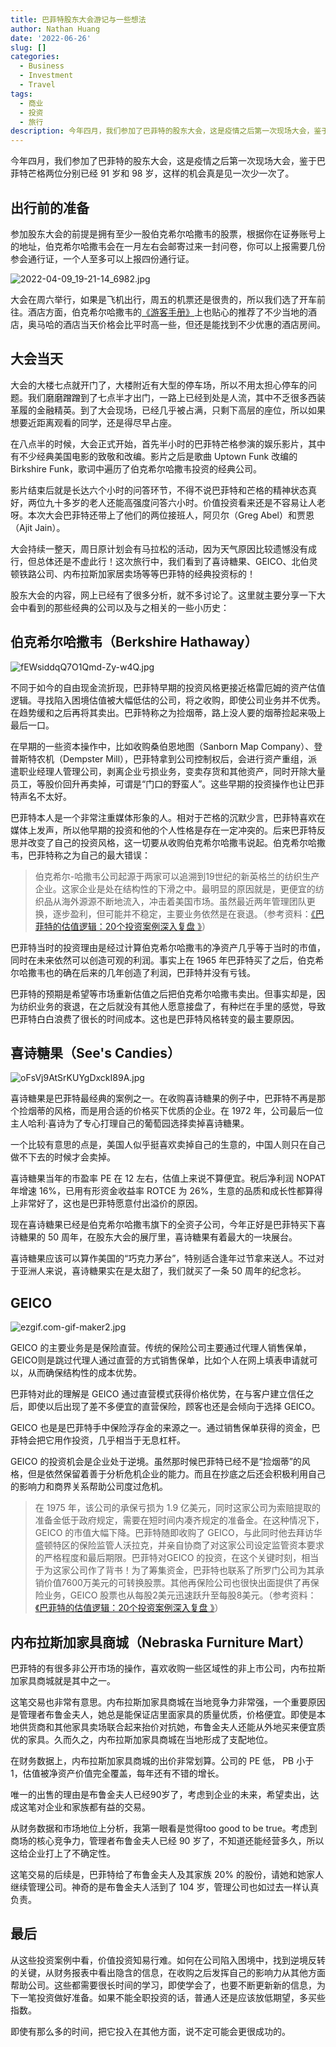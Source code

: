 ```yaml
---
title: 巴菲特股东大会游记与一些想法
author: Nathan Huang
date: '2022-06-26'
slug: []
categories:
  - Business
  - Investment
  - Travel
tags:
  - 商业
  - 投资
  - 旅行
description: 今年四月，我们参加了巴菲特的股东大会，这是疫情之后第一次现场大会，鉴于巴菲特芒格两位分别已经 91 岁和 98 岁，这样的现场机会真是见一次少一次了。
---
```




今年四月，我们参加了巴菲特的股东大会，这是疫情之后第一次现场大会，鉴于巴菲特芒格两位分别已经 91 岁和 98 岁，这样的机会真是见一次少一次了。

## 出行前的准备

参加股东大会的前提是拥有至少一股伯克希尔哈撒韦的股票，根据你在证券账号上的地址，伯克希尔哈撒韦会在一月左右会邮寄过来一封问卷，你可以上报需要几份参会通行证，一个人至多可以上报四份通行证。

![2022-04-09_19-21-14_6982.jpg](https://dgbp4uvz49ycd.cloudfront.net/2022-04-09_19-21-14_6982.jpg)


大会在周六举行，如果是飞机出行，周五的机票还是很贵的，所以我们选了开车前往。酒店方面，伯克希尔哈撒韦的[《游客手册》](https://www.berkshirehathaway.com/meet01/visguide2022.pdf)上也贴心的推荐了不少当地的酒店，奥马哈的酒店当天价格会比平时高一些，但还是能找到不少优惠的酒店房间。

## 大会当天 

大会的大楼七点就开门了，大楼附近有大型的停车场，所以不用太担心停车的问题。我们磨磨蹭蹭到了七点半才出门，一路上已经到处是人流，其中不乏很多西装革履的金融精英。到了大会现场，已经几乎被占满，只剩下高层的座位，所以如果想要近距离观看的同学，还是得尽早占座。

在八点半的时候，大会正式开始，首先半小时的巴菲特芒格参演的娱乐影片，其中有不少经典美国电影的致敬和改编。影片之后是歌曲 Uptown Funk 改编的 Birkshire Funk，歌词中遍历了伯克希尔哈撒韦投资的经典公司。

影片结束后就是长达六个小时的问答环节，不得不说巴菲特和芒格的精神状态真好，两位九十多岁的老人还能高强度问答六小时。价值投资看来还是不容易让人老呀。本次大会巴菲特还带上了他们的两位接班人，阿贝尔（Greg Abel）和贾恩（Ajit Jain）。

大会持续一整天，周日原计划会有马拉松的活动，因为天气原因比较遗憾没有成行，但总体还是不虚此行！这次旅行中，我们看到了喜诗糖果、GEICO、北伯灵顿铁路公司、内布拉斯加家居卖场等等巴菲特的经典投资标的！

股东大会的内容，网上已经有了很多分析，就不多讨论了。这里就主要分享一下大会中看到的那些经典的公司以及与之相关的一些小历史：

## 伯克希尔哈撒韦（Berkshire Hathaway）

![fEWsiddqQ7O1Qmd-Zy-w4Q.jpg](https://dgbp4uvz49ycd.cloudfront.net/fEWsiddqQ7O1Qmd-Zy-w4Q.jpg)


不同于如今的自由现金流折现，巴菲特早期的投资风格更接近格雷厄姆的资产估值逻辑。寻找陷入困境估值被大幅低估的公司，将之收购，即使公司业务并不优秀。在趋势缓和之后再将其卖出。巴菲特称之为捡烟蒂，路上没人要的烟蒂捡起来吸上最后一口。

在早期的一些资本操作中，比如收购桑伯恩地图（Sanborn Map Company）、登普斯特农机（Dempster Mill），巴菲特拿到公司控制权后，会进行资产重组，派遣职业经理人管理公司，剥离企业亏损业务，变卖存货和其他资产，同时开除大量员工，等股价回升再卖掉，可谓是“门口的野蛮人”。这些早期的投资操作也让巴菲特声名不太好。

巴菲特本人是一个非常注重媒体形象的人。相对于芒格的沉默少言，巴菲特喜欢在媒体上发声，所以他早期的投资和他的个人性格是存在一定冲突的。后来巴菲特反思并改变了自己的投资风格，这一切要从收购伯克希尔哈撒韦说起。伯克希尔哈撒韦，巴菲特称之为自己的最大错误：

>伯克希尔-哈撒韦公司起源于两家可以追溯到19世纪的新英格兰的纺织生产企业。这家企业是处在结构性的下滑之中。最明显的原因就是，更便宜的纺织品从海外源源不断地流入，冲击着美国市场。虽然最近两年管理团队更换，逐步盈利，但可能并不稳定，主要业务依然是在衰退。（参考资料：[《巴菲特的估值逻辑：20个投资案例深入复盘
》](https://book.douban.com/subject/27171476/)）

巴菲特当时的投资理由是经过计算伯克希尔哈撒韦的净资产几乎等于当时的市值，同时在未来依然可以创造可观的利润。事实上在 1965 年巴菲特买了之后，伯克希尔哈撒韦也的确在后来的几年创造了利润，巴菲特并没有亏钱。

巴菲特的预期是希望等市场重新估值之后把伯克希尔哈撒韦卖出。但事实却是，因为纺织业务的衰退，在之后就没有其他人愿意接盘了，有种烂在手里的感觉，导致巴菲特白白浪费了很长的时间成本。这也是巴菲特风格转变的最主要原因。

## 喜诗糖果（See's Candies）


![oFsVj9AtSrKUYgDxckI89A.jpg](https://dgbp4uvz49ycd.cloudfront.net/oFsVj9AtSrKUYgDxckI89A.jpg)


喜诗糖果是巴菲特最经典的案例之一。在收购喜诗糖果的例子中，巴菲特不再是那个捡烟蒂的风格，而是用合适的价格买下优质的企业。在 1972 年，公司最后一位主人哈利·喜诗为了专心打理自己的葡萄园选择卖掉喜诗糖果。

一个比较有意思的点是，美国人似乎挺喜欢卖掉自己的生意的，中国人则只在自己做不下去的时候才会卖掉。

喜诗糖果当年的市盈率 PE 在 12 左右，估值上来说不算便宜。税后净利润 NOPAT 年增速 16%，已用有形资金收益率 ROTCE 为 26%，生意的品质和成长性都算得上非常好了，这也是巴菲特愿意付出溢价的原因。

现在喜诗糖果已经是伯克希尔哈撒韦旗下的全资子公司，今年正好是巴菲特买下喜诗糖果的 50 周年，在股东大会的展厅里，喜诗糖果有着最大的一块展台。

喜诗糖果应该可以算作美国的“巧克力茅台”，特别适合逢年过节拿来送人。不过对于亚洲人来说，喜诗糖果实在是太甜了，我们就买了一条 50 周年的纪念衫。

## GEICO 

![ezgif.com-gif-maker2.jpg](https://dgbp4uvz49ycd.cloudfront.net/ezgif.com-gif-maker2.jpg)

GEICO 的主要业务是是保险直营。传统的保险公司主要通过代理人销售保单，GEICO则是跳过代理人通过直营的方式销售保单，比如个人在网上填表申请就可以，从而确保结构性的成本优势。

巴菲特对此的理解是 GEICO 通过直营模式获得价格优势，在与客户建立信任之后，即使以后出现了差不多便宜的直营保险，顾客也还是会倾向于选择 GEICO。

GEICO 也是是巴菲特手中保险浮存金的来源之一。通过销售保单获得的资金，巴菲特会把它用作投资，几乎相当于无息杠杆。

GEICO 的投资机会是企业处于逆境。虽然那时候巴菲特已经不是“捡烟蒂”的风格，但是依然保留着善于分析危机企业的能力。而且在抄底之后还会积极利用自己的影响力和商界关系帮助公司度过危机。


>在 1975 年，该公司的承保亏损为 1.9 亿美元，同时这家公司为索赔提取的准备金低于政府规定，需要在短时间内凑齐规定的准备金。在这种情况下，GEICO 的市值大幅下降。巴菲特随即收购了 GEICO，与此同时他去拜访华盛顿特区的保险监管人沃拉克，并亲自协商了对这家公司设定监管资本要求的严格程度和最后期限。巴菲特对GEICO 的投资，在这个关键时刻，相当于为这家公司作了背书！为了筹集资金，巴菲特也联系了所罗门公司为其承销价值7600万美元的可转换股票。其他再保险公司也很快出面提供了再保险业务，GEICO 股票也从每股2美元迅速跃升至每股8美元。（参考资料：[《巴菲特的估值逻辑：20个投资案例深入复盘
》](https://book.douban.com/subject/27171476/)）

 

## 内布拉斯加家具商城（Nebraska Furniture Mart）

巴菲特的有很多非公开市场的操作，喜欢收购一些区域性的非上市公司，内布拉斯加家具商城就是其中之一。

这笔交易也非常有意思。内布拉斯加家具商城在当地竞争力非常强，一个重要原因是管理者布鲁金夫人，她总是能保证店里面家具的质量优质，价格便宜。即使是本地供货商和其他家具卖场联合起来抬价对抗她，布鲁金夫人还能从外地买来便宜质优的家具。久而久之，内布拉斯加家具商城在当地形成了支配地位。

在财务数据上，内布拉斯加家具商城的出价非常划算。公司的 PE 低， PB 小于 1，估值被净资产价值完全覆盖，每年还有不错的增长。

唯一的出售的理由是布鲁金夫人已经90岁了，考虑到企业的未来，希望卖出，达成这笔对企业和家族都有益的交易。

从财务数据和市场地位上分析，我第一眼看是觉得too good to be true。考虑到商场的核心竞争力，管理者布鲁金夫人已经 90 岁了，不知道还能经营多久，所以这给企业打上了不确定性。

这笔交易的后续是，巴菲特给了布鲁金夫人及其家族 20% 的股份，请她和她家人继续管理公司。神奇的是布鲁金夫人活到了 104 岁，管理公司也如过去一样认真负责。

## 最后

从这些投资案例中看，价值投资知易行难。如何在公司陷入困境中，找到逆境反转的关键，从财务报表中看出隐含的信息，在收购之后发挥自己的影响力从其他方面帮助公司。这些都需要很长时间的学习，即使学会了，也要不断更新新的信息，为下一笔投资做好准备。如果不能全职投资的话，普通人还是应该放低期望，多买些指数。

即使有那么多的时间，把它投入在其他方面，说不定可能会更很成功的。

